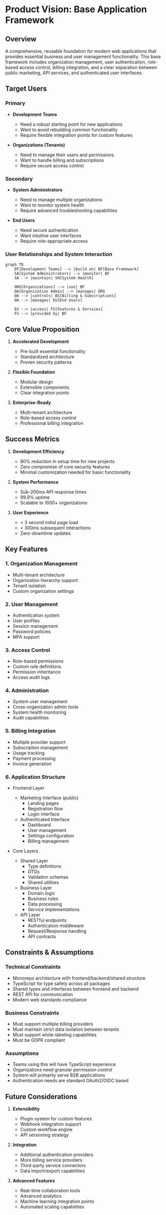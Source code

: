 # Product Vision: Base Application Framework

## Overview
A comprehensive, reusable foundation for modern web applications that provides essential business and user management functionality. This base framework includes organization management, user authentication, role-based access control, billing integration, and a clear separation between public marketing, API services, and authenticated user interfaces.

## Target Users

### Primary
- **Development Teams**
  - Need a robust starting point for new applications
  - Want to avoid rebuilding common functionality
  - Require flexible integration points for custom features

- **Organizations (Tenants)**
  - Need to manage their users and permissions
  - Want to handle billing and subscriptions
  - Require secure access control

### Secondary
- **System Administrators**
  - Need to manage multiple organizations
  - Want to monitor system health
  - Require advanced troubleshooting capabilities

- **End Users**
  - Need secure authentication
  - Want intuitive user interfaces
  - Require role-appropriate access

### User Relationships and System Interaction
```mermaid
graph TD
    DT[Development Teams] --> |build on| BF[Base Framework]
    SA[System Administrators] --> |monitor| BF
    SA --> |maintain| SH[System Health]
    
    ORG[Organizations] --> |use| BF
    OA[Organization Admin] --> |manages| ORG
    OA --> |controls| BS[Billing & Subscriptions]
    OA --> |manages| EU[End Users]
    
    EU --> |access| FS[Features & Services]
    FS --> |provided by| BF
```

## Core Value Proposition
1. **Accelerated Development**
   - Pre-built essential functionality
   - Standardized architecture
   - Proven security patterns

2. **Flexible Foundation**
   - Modular design
   - Extensible components
   - Clear integration points

3. **Enterprise-Ready**
   - Multi-tenant architecture
   - Role-based access control
   - Professional billing integration

## Success Metrics
1. **Development Efficiency**
   - 80% reduction in setup time for new projects
   - Zero compromise of core security features
   - Minimal customization needed for basic functionality

2. **System Performance**
   - Sub-200ms API response times
   - 99.9% uptime
   - Scalable to 1000+ organizations

3. **User Experience**
   - < 3 second initial page load
   - < 300ms subsequent interactions
   - Zero-downtime updates

## Key Features

### 1. Organization Management
- Multi-tenant architecture
- Organization hierarchy support
- Tenant isolation
- Custom organization settings

### 2. User Management
- Authentication system
- User profiles
- Session management
- Password policies
- MFA support

### 3. Access Control
- Role-based permissions
- Custom role definitions
- Permission inheritance
- Access audit logs

### 4. Administration
- System user management
- Cross-organization admin tools
- System health monitoring
- Audit capabilities

### 5. Billing Integration
- Multiple provider support
- Subscription management
- Usage tracking
- Payment processing
- Invoice generation

### 6. Application Structure
- Frontend Layer
  - Marketing Interface (public)
    - Landing pages
    - Registration flow
    - Login interface
  - Authenticated Interface
    - Dashboard
    - User management
    - Settings configuration
    - Billing management
    
- Core Layers
  - Shared Layer
    - Type definitions
    - DTOs
    - Validation schemas
    - Shared utilities
  - Business Layer
    - Domain logic
    - Business rules
    - Data processing
    - Service implementations
  - API Layer
    - RESTful endpoints
    - Authentication middleware
    - Request/Response handling
    - API contracts

## Constraints & Assumptions

### Technical Constraints
- Monorepo architecture with frontend/backend/shared structure
- TypeScript for type safety across all packages
- Shared types and interfaces between frontend and backend
- REST API for communication
- Modern web standards compliance

### Business Constraints
- Must support multiple billing providers
- Must maintain strict data isolation between tenants
- Must support white-labeling capabilities
- Must be GDPR compliant

### Assumptions
- Teams using this will have TypeScript experience
- Organizations need granular permission control
- System will primarily serve B2B applications
- Authentication needs are standard OAuth2/OIDC based

## Future Considerations
1. **Extensibility**
   - Plugin system for custom features
   - Webhook integration support
   - Custom workflow engine
   - API versioning strategy

2. **Integration**
   - Additional authentication providers
   - More billing service providers
   - Third-party service connectors
   - Data import/export capabilities

3. **Advanced Features**
   - Real-time collaboration tools
   - Advanced analytics
   - Machine learning integration points
   - Automated scaling capabilities 